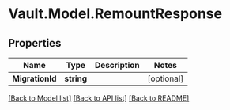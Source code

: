 # Vault.Model.RemountResponse

## Properties

Name | Type | Description | Notes
------------ | ------------- | ------------- | -------------
**MigrationId** | **string** |  | [optional] 

[[Back to Model list]](../README.md#documentation-for-models) [[Back to API list]](../README.md#documentation-for-api-endpoints) [[Back to README]](../README.md)

